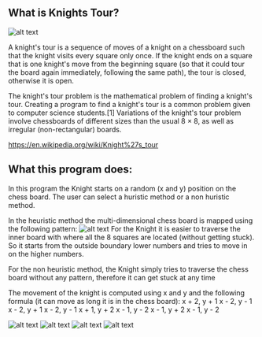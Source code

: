 
## What is Knights Tour?

![alt text](https://upload.wikimedia.org/wikipedia/commons/thumb/d/da/Knight%27s_tour_anim_2.gif/375px-Knight%27s_tour_anim_2.gif)

A knight's tour is a sequence of moves of a knight on a chessboard such that the knight visits every square only once. If the knight ends on a square that is one knight's move from the beginning square (so that it could tour the board again immediately, following the same path), the tour is closed, otherwise it is open.

The knight's tour problem is the mathematical problem of finding a knight's tour. Creating a program to find a knight's tour is a common problem given to computer science students.[1] Variations of the knight's tour problem involve chessboards of different sizes than the usual 8 × 8, as well as irregular (non-rectangular) boards.

https://en.wikipedia.org/wiki/Knight%27s_tour

## What this program does:
In this program the Knight starts on a random (x and y) position on the chess board.  The user can select a huristic method or a non huristic method.  

In the heuristic method the multi-dimensional chess board is mapped using the following pattern:
![alt text](https://upload.wikimedia.org/wikipedia/commons/thumb/6/64/Knight%27s_graph_showing_number_of_possible_moves.svg/405px-Knight%27s_graph_showing_number_of_possible_moves.svg.png)
For the Knight it is easier to traverse the inner board with where all the 8 squares are located (without getting stuck).  So it starts from the outside boundary lower numbers and tries to move in on the higher numbers.

For the non heuristic method, the Knight simply tries to traverse the chess board without any pattern, therefore it can get stuck at any time 

The movement of the knight is computed using x and y and the following formula (it can move as long it is in the chess board):
x + 2, y + 1
x - 2, y - 1
x - 2, y + 1
x - 2, y - 1
x + 1, y + 2
x - 1, y - 2
x - 1, y + 2
x - 1, y - 2

![alt text](https://i.imgur.com/kbcAeDA.png)
![alt text](https://i.imgur.com/IriQuXS.png)
![alt text](https://i.imgur.com/7pC10JD.png)
![alt text](https://i.imgur.com/VL5ybhe.png)

